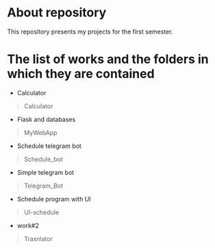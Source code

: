 # About repository 
This repository presents my projects for the first semester.
# The list of works and the folders in which they are contained
- Calculator
> Calculator
- Flask and databases
> MyWebApp
- Schedule telegram bot  
> Schedule_bot
- Simple telegram bot
> Telegram_Bot
- Schedule program with UI
> UI-schedule
- work#2
> Trasnlator
